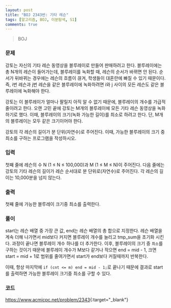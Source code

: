```yaml
---
layout: post
title: "BOJ 2343번: 기타 레슨"
tags: [알고리즘, BOJ, 이분탐색, S1]
comments: true
---
```


> BOJ

### 문제
강토는 자신의 기타 레슨 동영상을 블루레이로 만들어 판매하려고 한다. 블루레이에는 총 N개의 레슨이 들어가는데, 블루레이를 녹화할 때, 레슨의 순서가 바뀌면 안 된다. 순서가 뒤바뀌는 경우에는 레슨의 흐름이 끊겨, 학생들이 대혼란에 빠질 수 있기 때문이다. 즉, i번 레슨과 j번 레슨을 같은 블루레이에 녹화하려면 i와 j 사이의 모든 레슨도 같은 블루레이에 녹화해야 한다.

강토는 이 블루레이가 얼마나 팔릴지 아직 알 수 없기 때문에, 블루레이의 개수를 가급적 줄이려고 한다. 오랜 고민 끝에 강토는 M개의 블루레이에 모든 기타 레슨 동영상을 녹화하기로 했다. 이때, 블루레이의 크기(녹화 가능한 길이)를 최소로 하려고 한다. 단, M개의 블루레이는 모두 같은 크기이어야 한다.

강토의 각 레슨의 길이가 분 단위(자연수)로 주어진다. 이때, 가능한 블루레이의 크기 중 최소를 구하는 프로그램을 작성하시오.

### 입력
첫째 줄에 레슨의 수 N (1 ≤ N ≤ 100,000)과 M (1 ≤ M ≤ N)이 주어진다. 다음 줄에는 강토의 기타 레슨의 길이가 레슨 순서대로 분 단위로(자연수)로 주어진다. 각 레슨의 길이는 10,000분을 넘지 않는다.

### 출력
첫째 줄에 가능한 블루레이 크기중 최소를 출력한다.


### 풀이
start는 레슨 배열 중 가장 큰 값, end는 레슨 배열의 총 합으로 지정한다. 레슨 배열을 계속 더해 나가면서 mid보다 커지면 블루레이 개수를 늘리고 tmp_sum을 초기화 시킨다. 과정이 끝나면 블루레이 개수 하나를 더 추가한다. 이후, 블루레이의 크기 중 `최소`를 구하는 것이기 때문에 블루레이 개수가 M보다 같거나 작으면 end = mid - 1, 크면 start = mid + 1로 범위를 줄여가면서 start가 end보다 커질때까지 반복한다.

이때, 항상 마지막에 `if (cnt <= m) end = mid - 1;`로 끝나기 때문에 결과로 start를 출력하면 가능한 블루레이 크기중 최소를 구할 수 있다.

### 코드
<script src="https://gist.github.com/raeyoungii/8d658784ab64f59d14af4cdcbdab5df4.js"></script>

<https://www.acmicpc.net/problem/2343>{:target="_blank"}
